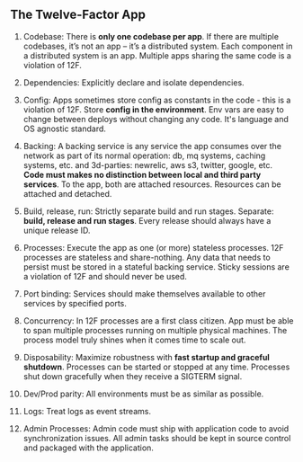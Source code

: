 The Twelve-Factor App
-

1. Codebase:
There is **only one codebase per app**.
If there are multiple codebases, it’s not an app – it’s a distributed system.
Each component in a distributed system is an app.
Multiple apps sharing the same code is a violation of 12F.

2. Dependencies:
Explicitly declare and isolate dependencies.

3. Config:
Apps sometimes store config as constants in the code - this is a violation of 12F.
Store **config in the environment**.
Env vars are easy to change between deploys without changing any code.
It's language and OS agnostic standard.

4. Backing:
A backing service is any service the app consumes over the network
as part of its normal operation: db, mq systems, caching systems, etc.
and 3d-parties: newrelic, aws s3, twitter, google, etc.
**Code must makes no distinction between local and third party services**.
To the app, both are attached resources.
Resources can be attached and detached.

5. Build, release, run:
Strictly separate build and run stages.
Separate: **build, release and run stages**.
Every release should always have a unique release ID.

6. Processes:
Execute the app as one (or more) stateless processes.
12F processes are stateless and share-nothing.
Any data that needs to persist must be stored in a stateful backing service.
Sticky sessions are a violation of 12F and should never be used.

7. Port binding:
Services should make themselves available to other services by specified ports.

8. Concurrency:
In 12F processes are a first class citizen.
App must be able to span multiple processes running on multiple physical machines.
The process model truly shines when it comes time to scale out.

9. Disposability:
Maximize robustness with **fast startup and graceful shutdown**.
Processes can be started or stopped at any time.
Processes shut down gracefully when they receive a SIGTERM signal.

10. Dev/Prod parity:
All environments must be as similar as possible.

11. Logs:
Treat logs as event streams.

12. Admin Processes:
Admin code must ship with application code to avoid synchronization issues.
All admin tasks should be kept in source control and packaged with the application.
